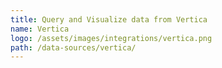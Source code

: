 ```yaml
---
title: Query and Visualize data from Vertica
name: Vertica
logo: /assets/images/integrations/vertica.png
path: /data-sources/vertica/
---
```

